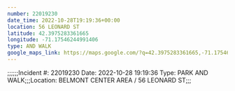 ```yaml
---
number: 22019230
date_time: 2022-10-28T19:19:36+00:00
location: 56 LEONARD ST
latitude: 42.3975283361665
longitude: -71.17546244991406
type: AND WALK
google_maps_link: https://maps.google.com/?q=42.3975283361665,-71.17546244991406
---
```


;;;;;;Incident #: 22019230  Date: 2022-10-28 19:19:36   Type: PARK AND WALK;;;Location: BELMONT CENTER AREA / 56 LEONARD ST;;;

